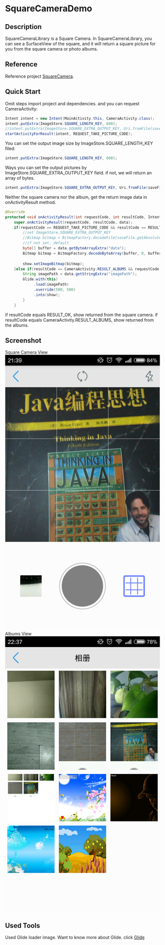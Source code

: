 # SquareCameraDemo
## Description
SquareCameraLibrary is a Square Camera.
In SquareCameraLibrary, you can see a SurfaceView of the square, and it will return a square picture for you from the square camera or photo albums.
## Reference
Reference project [SquareCamera](https://github.com/boxme/SquareCamera).
## Quick Start
Omit steps import project and dependencies. and you can request CameraActivity:
```java
Intent intent = new Intent(MainActivity.this, CameraActivity.class);
intent.putExtra(ImageStore.SQUARE_LENGTH_KEY, 600);
//intent.putExtra(ImageStore.SQUARE_EXTRA_OUTPUT_KEY, Uri.fromFile(saveFile));
startActivityForResult(intent, REQUEST_TAKE_PICTURE_CODE);
```
You can set the output image size by ImageStore.SQUARE_LENGTH_KEY filed:
```java
intent.putExtra(ImageStore.SQUARE_LENGTH_KEY, 600);
```
Ways you can set the output pictures by ImageStore.SQUARE_EXTRA_OUTPUT_KEY field. if not, we will return an array of bytes.
```java
intent.putExtra(ImageStore.SQUARE_EXTRA_OUTPUT_KEY, Uri.fromFile(saveFile));
```
Neither the square camera nor the album, get the return image data in onActivityResult method.
```java
@Override
protected void onActivityResult(int requestCode, int resultCode, Intent data) {
    super.onActivityResult(requestCode, resultCode, data);
    if(requestCode == REQUEST_TAKE_PICTURE_CODE && resultCode == RESULT_OK){
        //set ImageStore.SQUARE_EXTRA_OUTPUT_KEY
        //Bitmap bitmap = BitmapFactory.decodeFile(saveFile.getAbsolutePath());
        //if not set. default
        byte[] buffer = data.getByteArrayExtra("data");
        Bitmap bitmap = BitmapFactory.decodeByteArray(buffer, 0, buffer.length);

        show.setImageBitmap(bitmap);
    }else if(resultCode == CameraActivity.RESULT_ALBUMS && requestCode == REQUEST_TAKE_PICTURE_CODE){
        String imagePath = data.getStringExtra("imagePath");
        Glide.with(this)
             .load(imagePath)
             .override(500, 500)
             .into(show);
        }
    }
```
if resultCode equals RESULT_OK, show returned from the square camera. if resultCode equals CameraActivity.RESULT_ALBUMS, show returned from the albums.
## Screenshot
Square Camera View
![square camera](screenshot/camera.png)
Albums View
![albums](screenshot/albums.png)
## Used Tools
Used Glide loader image. Want to know more about Glide. click [Glide](https://github.com/bumptech/glide)